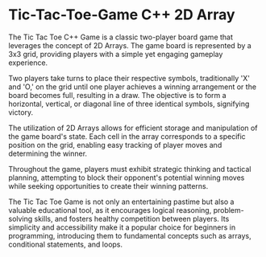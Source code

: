 # Tic-Tac-Toe-Game C++ 2D Array
The Tic Tac Toe C++ Game is a classic two-player board game that leverages the concept of 2D Arrays. The game board is represented by a 3x3 grid, providing players with a simple yet engaging gameplay experience.

Two players take turns to place their respective symbols, traditionally 'X' and 'O,' on the grid until one player achieves a winning arrangement or the board becomes full, resulting in a draw. The objective is to form a horizontal, vertical, or diagonal line of three identical symbols, signifying victory.

The utilization of 2D Arrays allows for efficient storage and manipulation of the game board's state. Each cell in the array corresponds to a specific position on the grid, enabling easy tracking of player moves and determining the winner.

Throughout the game, players must exhibit strategic thinking and tactical planning, attempting to block their opponent's potential winning moves while seeking opportunities to create their winning patterns.

The Tic Tac Toe Game is not only an entertaining pastime but also a valuable educational tool, as it encourages logical reasoning, problem-solving skills, and fosters healthy competition between players. Its simplicity and accessibility make it a popular choice for beginners in programming, introducing them to fundamental concepts such as arrays, conditional statements, and loops.
